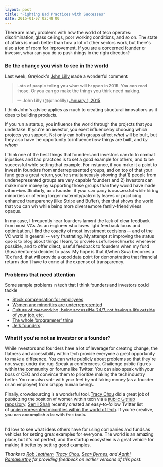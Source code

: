 ```yaml
---
layout: post
title: "Fighting Bad Practices with Successes"
date: 2015-01-07 02:48:00
---
```


There are many problems with how the world of tech operates: discrimination, glass ceilings, poor working conditions, and so on. The state of affairs is much better than how a lot of other sectors work, but there's also a ton of room for improvement. If you are a concerned founder or investor, what can you do to push things in the right direction?  

### Be the change you wish to see in the world

Last week, Greylock's <a href="http://www.greylock.com/teams/14-John-Lilly" target="_blank">John Lilly</a> made a wonderful comment:

<blockquote class="twitter-tweet" lang="en"><p>Lots of people telling you what will happen in 2015. You can read those. Or you can go make the things you think need making.</p>&mdash; John Lilly (@johnolilly) <a href="https://twitter.com/johnolilly/status/550758483771928576">January 1, 2015</a></blockquote>
<script async src="http://platform.twitter.com/widgets.js" charset="utf-8"></script>

I think John's advice applies as much to creating structural innovations as it does to building products.

If you run a startup, you influence the world through the projects that you undertake. If you're an investor, you exert influence by choosing which projects you support. Not only can both groups affect _what_ will be built, but they also have the opportunity to influence _how_ things are built, and _by whom_.

I think one of the best things that founders and investors can do to combat injustices and bad practices is to set a good example for others, and to be successful while setting that example. For instance, if you make it a point to invest in founders from underrepresented groups, and on top of that your fund gets a great return, you're simultaneously showing that 1) people from underrepresented groups are very capable founders and 2) investors can make more money by supporting those groups than they would have made otherwise. Similarly, as a founder, if your company is successful while hiring minorities or offering longer maternity/paternity leaves or practicing enhanced transparency (like Stripe and Buffer), then that shows the world that you can win while being more diverse/more family-friendly/less opaque.

In my case, I frequently hear founders lament the lack of clear feedback from most VCs. As an engineer who loves tight feedback loops and optimization, I find the opacity of most investment decisions -- and of the VC world in general -- very frustrating. My attempt at improving the status quo is to blog about things I learn, to provide useful benchmarks whenever possible, and to offer direct, useful feedback to founders when my fund (Susa Ventures) decides to pass. My hope is that if/when Susa becomes a 10x fund, that will provide a good data point for demonstrating that financial returns don't have to come at the expense of transparency.

### Problems that need attention

Some sample problems in tech that I think founders and investors could tackle:

- <a href="http://blog.samaltman.com/employee-equity" target="_blank">Stock compensation for employees</a>
- <a href="http://www.vogue.com/4537369/pinterest-tracy-chou-silicon-valley/" target="_blank">Women and minorities are underrepresented</a>
- <a href="https://keen.io/blog/103052402741/how-the-culture-of-overwork-is-killing-entrepreneurs" target="_blank">Culture of overworking, being accessible 24/7, not having a life outside of your job, etc.</a>
- <a href="http://www.cnn.com/2012/05/07/tech/web/brogrammers/" target="_blank">The whole 'brogrammer' thing</a>
- <a href="http://www.businessinsider.com/asshole-ceos-startup-founders-and-success-2014-11" target="_blank">Jerk founders</a>

### What if you're not an investor or a founder?

While investors and founders have a lot of leverage for creating change, the flatness and accessibility within tech provide everyone a great opportunity to make a difference. You can write publicly about problems so that they're not swept under the rug. Speak at conferences. Challenge public figures within the community on forums like Twitter. You can also speak with your boss or CEO and convince them to prioritize making the tech industry better. You can also vote with your feet by not taking money (as a founder or an employee) from crappy human beings.

Finally, crowdsourcing is a wonderful tool. <a href="https://twitter.com/triketora" target="_blank">Tracy Chou</a> did a great job of publicizing the position of women within tech via a <a href="https://medium.com/@triketora/where-are-the-numbers-cb997a57252" target="_blank">public GitHub repository</a>. <a href="https://twitter.com/semil" target="_blank">Semil Shah</a> recently created an easy-to-follow Twitter list of <a href="https://twitter.com/semil/lists/urm" target="_blank">underrepresented minorities within the world of tech</a>. If you're creative, you can accomplish a lot with free tools.  

<br>
I'd love to see what ideas others have for using companies and funds as vehicles for setting great examples for everyone. The world is an amazing place, but it's not perfect, and the startup ecosystem is a great vehicle for making it better by setting good examples.

<i>Thanks to <a href="https://twitter.com/robleathern" target="_blank">Rob Leathern</a>, <a href="https://twitter.com/triketora" target="_blank">Tracy Chou</a>, <a href="https://twitter.com/sbyrnes" target="_blank">Sean Byrnes</a>, and <a href="https://twitter.com/aarthir" target="_blank">Aarthi Ramamurthy</a> for providing feedback on earlier versions of this post.</i>